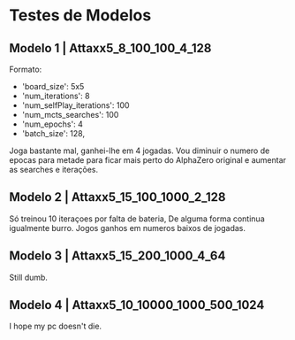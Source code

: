 # Testes de Modelos

## Modelo 1 | Attaxx5_8_100_100_4_128

Formato:
- 'board_size': 5x5
- 'num_iterations': 8
- 'num_selfPlay_iterations': 100
- 'num_mcts_searches': 100
- 'num_epochs': 4
- 'batch_size': 128,

Joga bastante mal, ganhei-lhe em 4 jogadas. Vou diminuir o numero de epocas para metade para ficar mais perto do AlphaZero original e aumentar as searches e iterações.

## Modelo 2 | Attaxx5_15_100_1000_2_128

Só treinou 10 iteraçoes por falta de bateria, De alguma forma continua igualmente burro. Jogos ganhos em numeros baixos de jogadas.

## Modelo 3 | Attaxx5_15_200_1000_4_64

Still dumb.

## Modelo 4 | Attaxx5_10_10000_1000_500_1024

I hope my pc doesn't die.


